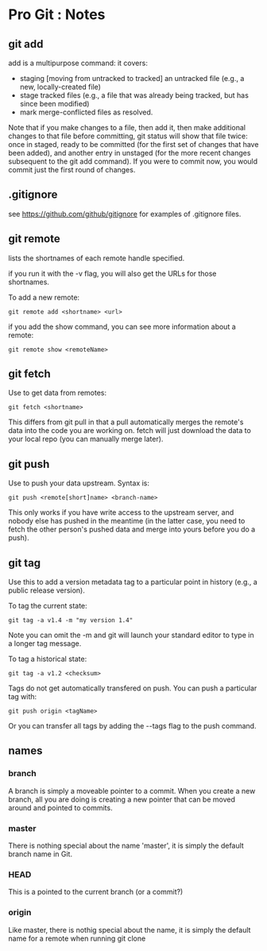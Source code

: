 Pro Git : Notes
===============

git add
-------

add is a multipurpose command: it covers:

- staging [moving from untracked to tracked] an untracked file (e.g., a new, locally-created file)
- stage tracked files (e.g., a file that was already being tracked, but has since been modified)
- mark merge-conflicted files as resolved.

Note that if you make changes to a file, then add it, then make additional changes to that file before committing, git status will show that file twice: once in staged, ready to be committed (for the first set of changes that have been added), and another entry in unstaged (for the more recent changes subsequent to the git add command). If you were to commit now, you would commit just the first round of changes.



.gitignore
----------

see https://github.com/github/gitignore for examples of .gitignore files.


git remote
----------

lists the shortnames of each remote handle specified.

if you run it with the -v flag, you will also get the URLs for those shortnames.

To add a new remote:

```
git remote add <shortname> <url>
```

if you add the show command, you can see more information about a remote:

```
git remote show <remoteName>
```


git fetch
---------

Use to get data from remotes:

```
git fetch <shortname>
```

This differs from git pull in that a pull automatically merges the remote's data into the code you are working on. fetch will just download the data to your local repo (you can manually merge later).

git push
--------

Use to push your data upstream. Syntax is:

```
git push <remote[short]name> <branch-name>
```

This only works if you have write access to the upstream server, and nobody else has pushed in the meantime (in the latter case, you need to fetch the other person's pushed data and merge into yours before you do a push).


git tag
-------

Use this to add a version metadata tag to a particular point in history (e.g., a public release version).

To tag the current state:

```
git tag -a v1.4 -m "my version 1.4"
```

Note you can omit the -m and git will launch your standard editor to type in a longer tag message.


To tag a historical state:

```
git tag -a v1.2 <checksum>
```

Tags do not get automatically transfered on push. You can push a particular tag with:

```
git push origin <tagName>
```

Or you can transfer all tags by adding the --tags flag to the push command.


names
-----

### branch ###

A branch is simply a moveable pointer to a commit. When you create a new branch, all you are doing is creating a new pointer that can be moved around and pointed to commits.


### master ###

There is nothing special about the name 'master', it is simply the default branch name in Git.

### HEAD ###

This is a pointed to the current branch (or a commit?)

### origin ###

Like master, there is nothig special about the name, it is simply the default name for a remote when running git clone

